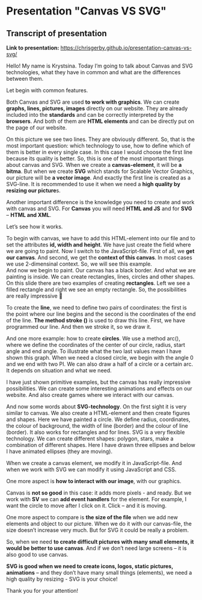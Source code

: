 # Presentation "Canvas VS SVG"
## Transcript of presentation

**Link to presentation:** https://chrisgerby.github.io/presentation-canvas-vs-svg/

Hello! My name is Krystsina. Today I’m going to talk about  Canvas and SVG technologies, what they have in common and what are the differences between them.

Let begin with common features.

Both Canvas and SVG are used **to work with graphics**. We can create **graphs, lines, pictures, images** directly on our website.
They are already included into the **standards** and can be correctly interpreted by the **browsers**.
And both of them are **HTML elements** and can be directly put on the page of our website.

On this picture we see two lines.  They are obviously different. So, that is the most important question: which technology to use, how to define which of them is better in every single case.
In this case I would choose the first line because its quality is better. So, this is one of the most important things about canvas and SVG. When we create a **canvas-element**, it will be **a bitma**. But when we create **SVG** which stands for Scalable Vector Graphics, our picture will be **a vector image**. And exactly the first line is created as a SVG-line.  It is recommended to use it when we need a **high quality by resizing our picture**s.

Another important difference is the knowledge you need to create and work with canvas and SVG. For **Canvas** you will need **HTML and JS** and for **SVG** – **HTML and XML**.

Let’s see how it works.

To begin with canvas, we have to add this HTML-element into our file and to set the attributes **id, width and height**. We have just create the field where we are going to paint. 
Now I switch to the JavaScript-file. First of all, we **get our canvas**. And second, we get the **context of this canvas**. In most cases we use  2-dimensinal context. So, we will see this example.  
And now we begin to paint. Our canvas has a black border. And what we are painting is inside. We can create rectangles, lines, circles and other shapes. On this slide there are two examples of creating **rectangles**. Left we see a filled rectangle and right we see an empty rectangle. So, the possibilities are really impressive 

To create the **line**, we need to define two pairs of coordinates: the first is the point where our line begins and the second is the coordinates of the end of the line. **The method stroke ()** is used to draw this line. First, we have programmed our line. And then we stroke it, so we draw it.

And one more example: how to create **circles**. We use a method arc(), where we define the coordinates of the center of our circle, radius, start angle and end angle. To illustrate what the two last values mean I have shown this graph. When we need a closed circle, we begin with the angle 0 and we end with two PI. We can also draw a half of a circle or a certain arc. It depends on situation and what we need.

I have just shown primitive examples, but the canvas has really impressive possibilities. We can create some interesting animations and effects on our website. And also create games where we interact with our canvas.

And now some words about **SVG-technology**. On the first sight it is very similar to canvas. We also create a HTML-element and then create figures and shapes. Here we have painted a circle. We define radius, coordinates, the colour of background, the width of line (border) and the colour of line (border). It also works for rectangles and for lines. 
SVG is a very flexible technology. We can create different shapes: polygon, stars, make a combination of different shapes. Here I have drawn three ellipses and below I have animated ellipses (they are moving).

When we create a canvas element, we modify it in JavaScript-file. And when we work with SVG we can modify it using JavaScript and CSS.

One more aspect is **how to interact with our image**, with our graphics.

Canvas is **not so good** in this case: it adds more pixels - and ready. But we work with **SV** we can **add event handlers** for the element. For example, I want the circle to move after I click on it. Click – and it is moving.

One more aspect to compare is **the size of the file** when we add new elements and object to our picture. When we do it with our canvas-file, the size doesn’t increase very much. But for SVG it could be really a problem. 

So, when we need **to create difficult pictures with many small elements, it would be better to use canvas**. And if we don’t need large screens – it is also good to use canvas. 

**SVG is good when we need to create icons, logos, static pictures, animations** – and they don’t have many small things (elements), we need a high quality by resizing - SVG is your choice!

Thank you for your attention!
